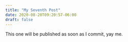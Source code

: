 ```yaml
---
title: "My Seventh Post"
date: 2020-08-20T09:20:57-06:00
draft: false
---
```



This one will be published as soon as I commit, yay me.
